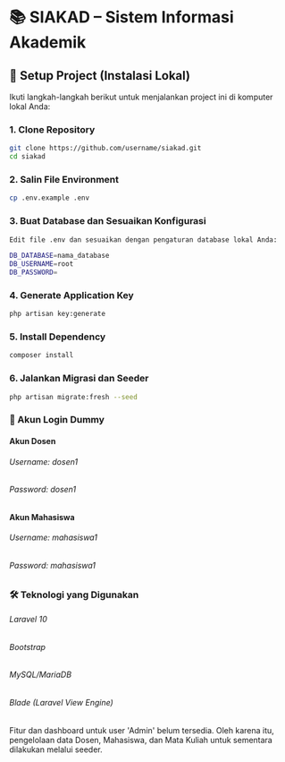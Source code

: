 # 📚 SIAKAD – Sistem Informasi Akademik

## 🚀 Setup Project (Instalasi Lokal)

Ikuti langkah-langkah berikut untuk menjalankan project ini di komputer lokal Anda:

### 1. Clone Repository

```bash
git clone https://github.com/username/siakad.git
cd siakad
```

### 2. Salin File Environment

```bash
cp .env.example .env
```

### 3. Buat Database dan Sesuaikan Konfigurasi

```bash
Edit file .env dan sesuaikan dengan pengaturan database lokal Anda:

DB_DATABASE=nama_database
DB_USERNAME=root
DB_PASSWORD=
```

### 4. Generate Application Key

```bash
php artisan key:generate
```

### 5. Install Dependency

```bash
composer install
```

### 6. Jalankan Migrasi dan Seeder

```bash
php artisan migrate:fresh --seed
```

### 🔐 Akun Login Dummy

#### Akun Dosen
######   Username: dosen1
######   Password: dosen1

#### Akun Mahasiswa
######   Username: mahasiswa1
######   Password: mahasiswa1

### 🛠 Teknologi yang Digunakan
######   Laravel 10
######   Bootstrap
######   MySQL/MariaDB
######   Blade (Laravel View Engine)


Fitur dan dashboard untuk user 'Admin' belum tersedia. Oleh karena itu, pengelolaan data Dosen, Mahasiswa, dan Mata Kuliah untuk sementara dilakukan melalui seeder.